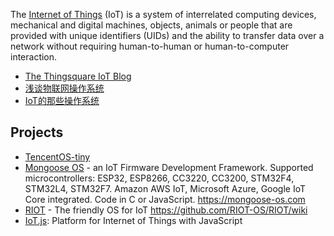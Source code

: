 The [Internet of Things](https://en.wikipedia.org/wiki/Internet_of_things) (IoT) is a system of interrelated computing devices, mechanical and digital machines, objects, animals or people that are provided with unique identifiers (UIDs) and the ability to transfer data over a network without requiring human-to-human or human-to-computer interaction.



- [The Thingsquare IoT Blog](https://www.thingsquare.com/blog/)
- [浅谈物联网操作系统](https://zhuanlan.zhihu.com/p/64347914)
- [IoT的那些操作系统](https://zhuanlan.zhihu.com/p/23618181)



## Projects
- [TencentOS-tiny](https://github.com/Tencent/TencentOS-tiny)
- [Mongoose OS](https://github.com/cesanta/mongoose-os) - an IoT Firmware Development Framework. Supported microcontrollers: ESP32, ESP8266, CC3220, CC3200, STM32F4, STM32L4, STM32F7. Amazon AWS IoT, Microsoft Azure, Google IoT Core integrated. Code in C or JavaScript. https://mongoose-os.com
- [RIOT](https://github.com/RIOT-OS/RIOT) - The friendly OS for IoT https://github.com/RIOT-OS/RIOT/wiki
- [IoT.js](https://github.com/jerryscript-project/iotjs): Platform for Internet of Things with JavaScript
